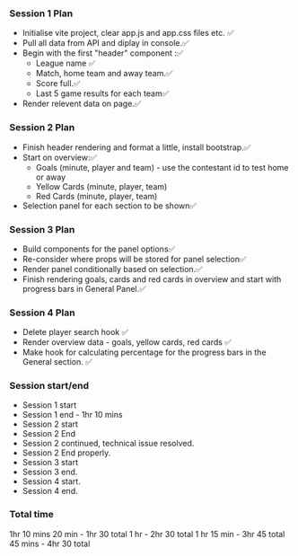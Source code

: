 ### Session 1 Plan
- Initialise vite project, clear app.js and app.css files etc. ✅
- Pull all data from API and diplay in console.✅
- Begin with the first "header" component :✅
  - League name ✅
  - Match, home team and away team.✅
  - Score full.✅
  - Last 5 game results for each team✅
- Render relevent data on page.✅

### Session 2 Plan
- Finish header rendering and format a little, install bootstrap.✅
- Start on overview:✅
  - Goals (minute, player and team) - use the contestant id to test home or away
  - Yellow Cards (minute, player, team)
  - Red Cards (minute, player, team)
- Selection panel for each section to be shown✅

### Session 3 Plan
- Build components for the panel options✅
- Re-consider where props will be stored for panel selection✅
- Render panel conditionally based on selection.✅
- Finish rendering goals, cards and red cards in overview and start with progress bars in General Panel.✅


### Session 4 Plan

- Delete player search hook ✅
- Render overview data - goals, yellow cards, red cards ✅
- Make hook for calculating percentage for the progress bars in the General section. ✅











### Session start/end
- Session 1 start
- Session 1 end - 1hr 10 mins
- Session 2 start
- Session 2 End
- Session 2 continued, technical issue resolved.
- Session 2 End properly.
- Session 3 start
- Session 3 end.
- Session 4 start.
- Session 4 end.

### Total time
1hr 10 mins
20 min - 1hr 30 total
1 hr - 2hr 30 total
1 hr 15 min - 3hr 45 total
45 mins - 4hr 30 total